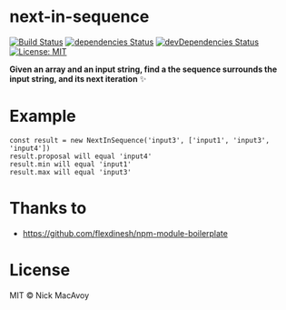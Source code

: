 # next-in-sequence

[![Build Status](https://travis-ci.org/nickmacavoy/next-in-sequence.svg?branch=master)](https://travis-ci.org/nickmacavoy/next-in-sequence) [![dependencies Status](https://david-dm.org/nickmacavoy/next-in-sequence/status.svg)](https://david-dm.org/nickmacavoy/next-in-sequence) [![devDependencies Status](https://david-dm.org/nickmacavoy/next-in-sequence/dev-status.svg)](https://david-dm.org/nickmacavoy/next-in-sequence?type=dev) [![License: MIT](https://img.shields.io/badge/License-MIT-blue.svg)](https://opensource.org/licenses/MIT)

**Given an array and an input string, find a the sequence surrounds the input string, and its next iteration** ✨

# Example
```
const result = new NextInSequence('input3', ['input1', 'input3', 'input4'])
result.proposal will equal 'input4'
result.min will equal 'input1'
result.max will equal 'input3'
```

# Thanks to

- https://github.com/flexdinesh/npm-module-boilerplate

# License

MIT © Nick MacAvoy
